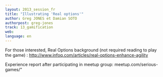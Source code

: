```yaml
---
layout: 2013_session_fr
title: "Illustrating 'Real options'"
author: Greg JONES et Damian SOTO
authorpost: greg-jones
track: 13_gamification
web: 
language: en
---
```


For those interested, Real Options background (not required reading to play the game) :  http://www.infoq.com/articles/real-options-enhance-agility

Experience report after participating in meetup group: meetup.com/serious-games/"